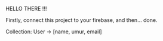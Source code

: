 HELLO THERE !!!

Firstly, connect this project to your firebase, and then... done.

Collection:
User -> [name, umur, email]
